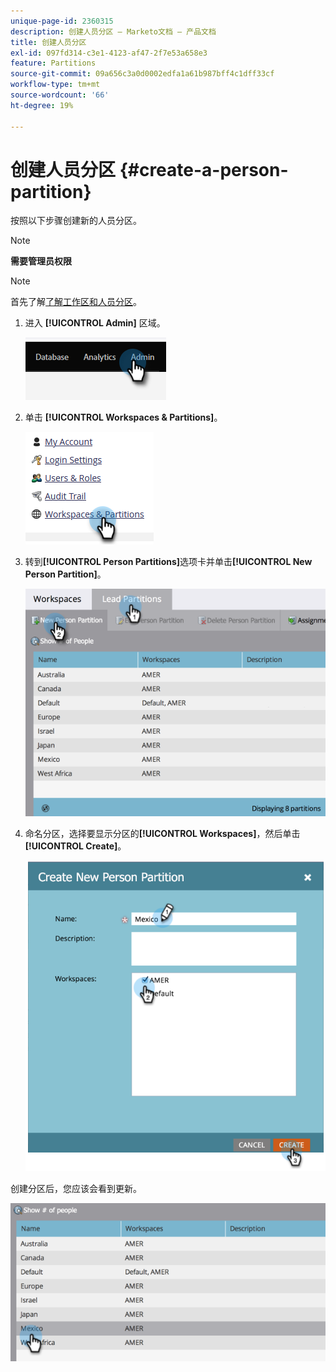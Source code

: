 ```yaml
---
unique-page-id: 2360315
description: 创建人员分区 — Marketo文档 — 产品文档
title: 创建人员分区
exl-id: 097fd314-c3e1-4123-af47-2f7e53a658e3
feature: Partitions
source-git-commit: 09a656c3a0d0002edfa1a61b987bff4c1dff33cf
workflow-type: tm+mt
source-wordcount: '66'
ht-degree: 19%

---
```


# 创建人员分区 {#create-a-person-partition}

按照以下步骤创建新的人员分区。

>[!NOTE]
>
>**需要管理员权限**

>[!NOTE]
>
>首先了解[了解工作区和人员分区](/help/marketo/product-docs/administration/workspaces-and-person-partitions/understanding-workspaces-and-person-partitions.md)。

1. 进入 **[!UICONTROL Admin]** 区域。

   ![](assets/create-a-person-partition-1.png)

1. 单击 **[!UICONTROL Workspaces & Partitions]**。

   ![](assets/create-a-person-partition-2.png)

1. 转到&#x200B;**[!UICONTROL Person Partitions]**&#x200B;选项卡并单击&#x200B;**[!UICONTROL New Person Partition]**。

   ![](assets/create-a-person-partition-3.png)

1. 命名分区，选择要显示分区的&#x200B;**[!UICONTROL Workspaces]**，然后单击&#x200B;**[!UICONTROL Create]**。

   ![](assets/create-a-person-partition-4.png)

创建分区后，您应该会看到更新。

![](assets/create-a-person-partition-5.png)
